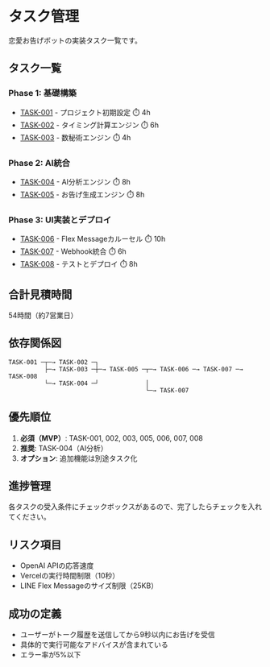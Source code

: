# タスク管理

恋愛お告げボットの実装タスク一覧です。

## タスク一覧

### Phase 1: 基礎構築
- [TASK-001](./TASK-001-project-setup.md) - プロジェクト初期設定 ⏱️ 4h
- [TASK-002](./TASK-002-timing-calculator.md) - タイミング計算エンジン ⏱️ 6h
- [TASK-003](./TASK-003-numerology-engine.md) - 数秘術エンジン ⏱️ 4h

### Phase 2: AI統合
- [TASK-004](./TASK-004-ai-analyzer.md) - AI分析エンジン ⏱️ 8h
- [TASK-005](./TASK-005-fortune-generator.md) - お告げ生成エンジン ⏱️ 8h

### Phase 3: UI実装とデプロイ
- [TASK-006](./TASK-006-carousel-formatter.md) - Flex Messageカルーセル ⏱️ 10h
- [TASK-007](./TASK-007-webhook-integration.md) - Webhook統合 ⏱️ 6h
- [TASK-008](./TASK-008-testing-deployment.md) - テストとデプロイ ⏱️ 8h

## 合計見積時間
54時間（約7営業日）

## 依存関係図
```
TASK-001 ─┬─→ TASK-002 ─┐
          ├─→ TASK-003 ─┼─→ TASK-005 ─┬─→ TASK-006 ─→ TASK-007 ─→ TASK-008
          └─→ TASK-004 ─┘             │
                                      └─→ TASK-007
```

## 優先順位
1. **必須（MVP）**: TASK-001, 002, 003, 005, 006, 007, 008
2. **推奨**: TASK-004（AI分析）
3. **オプション**: 追加機能は別途タスク化

## 進捗管理
各タスクの受入条件にチェックボックスがあるので、完了したらチェックを入れてください。

## リスク項目
- OpenAI APIの応答速度
- Vercelの実行時間制限（10秒）
- LINE Flex Messageのサイズ制限（25KB）

## 成功の定義
- ユーザーがトーク履歴を送信してから9秒以内にお告げを受信
- 具体的で実行可能なアドバイスが含まれている
- エラー率が5%以下